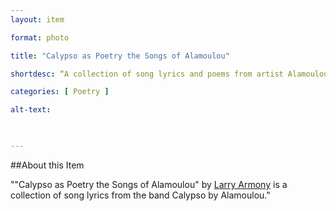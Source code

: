 ```yaml
--- 
layout: item 

format: photo 

title: "Calypso as Poetry the Songs of Alamoulou"

shortdesc: “A collection of song lyrics and poems from artist Alamoulou."

categories: [ Poetry ] 

alt-text:  

 

--- 
```


##About this Item 

 ""Calypso as Poetry the Songs of Alamoulou" by [Larry Armony](https://cfbcworks.github.io/Independence40SKN/people/SKN40_A42.html) is a collection of song lyrics from the band Calypso by Alamoulou."

